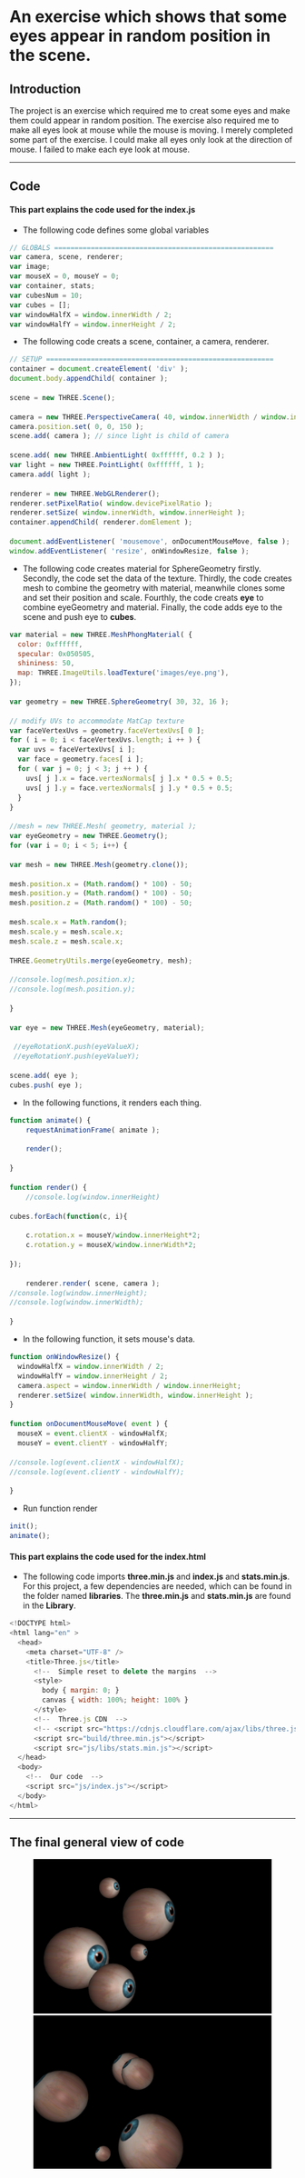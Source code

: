 # An exercise which shows that some eyes appear in random position in the scene.

## Introduction

The project is an exercise which required me to creat some eyes and make them could appear in random position. The exercise also required me to make all eyes look at mouse while the mouse is moving. I merely completed some part of the exercise. I could make all eyes only look at the direction of mouse. I failed to make each eye look at mouse.

---

## Code

#### This part explains the code used for the **index.js**

* The following code defines some global variables

```JavaScript
// GLOBALS ======================================================
var camera, scene, renderer;
var image;
var mouseX = 0, mouseY = 0;
var container, stats;
var cubesNum = 10;
var cubes = [];
var windowHalfX = window.innerWidth / 2;
var windowHalfY = window.innerHeight / 2;
```

* The following code creats a scene, container, a camera, renderer.

```JavaScript
// SETUP ========================================================
container = document.createElement( 'div' );
document.body.appendChild( container );

scene = new THREE.Scene();

camera = new THREE.PerspectiveCamera( 40, window.innerWidth / window.innerHeight, 1, 1000 );
camera.position.set( 0, 0, 150 );
scene.add( camera ); // since light is child of camera

scene.add( new THREE.AmbientLight( 0xffffff, 0.2 ) );
var light = new THREE.PointLight( 0xffffff, 1 );
camera.add( light );

renderer = new THREE.WebGLRenderer();
renderer.setPixelRatio( window.devicePixelRatio );
renderer.setSize( window.innerWidth, window.innerHeight );
container.appendChild( renderer.domElement );

document.addEventListener( 'mousemove', onDocumentMouseMove, false );
window.addEventListener( 'resize', onWindowResize, false );
```

* The following code creates material for SphereGeometry firstly. Secondly, the code set the data of the texture. Thirdly, the code creates mesh to combine the geometry with material, meanwhile clones some and set their position and scale. Fourthly, the code creats **eye** to combine eyeGeometry and material. Finally, the code adds eye to the scene and push eye to **cubes**.

```JavaScript
var material = new THREE.MeshPhongMaterial( {
  color: 0xffffff,
  specular: 0x050505,
  shininess: 50,
  map: THREE.ImageUtils.loadTexture('images/eye.png'),
});

var geometry = new THREE.SphereGeometry( 30, 32, 16 );

// modify UVs to accommodate MatCap texture
var faceVertexUvs = geometry.faceVertexUvs[ 0 ];
for ( i = 0; i < faceVertexUvs.length; i ++ ) {
  var uvs = faceVertexUvs[ i ];
  var face = geometry.faces[ i ];
  for ( var j = 0; j < 3; j ++ ) {
    uvs[ j ].x = face.vertexNormals[ j ].x * 0.5 + 0.5;
    uvs[ j ].y = face.vertexNormals[ j ].y * 0.5 + 0.5;
  }
}

//mesh = new THREE.Mesh( geometry, material );
var eyeGeometry = new THREE.Geometry();
for (var i = 0; i < 5; i++) {

var mesh = new THREE.Mesh(geometry.clone());

mesh.position.x = (Math.random() * 100) - 50;
mesh.position.y = (Math.random() * 100) - 50;
mesh.position.z = (Math.random() * 100) - 50;

mesh.scale.x = Math.random();
mesh.scale.y = mesh.scale.x;
mesh.scale.z = mesh.scale.x;

THREE.GeometryUtils.merge(eyeGeometry, mesh);

//console.log(mesh.position.x);
//console.log(mesh.position.y);

}

var eye = new THREE.Mesh(eyeGeometry, material);

 //eyeRotationX.push(eyeValueX);
 //eyeRotationY.push(eyeValueY);

scene.add( eye );
cubes.push( eye );
```

* In the following functions, it renders each thing.

```JavaScript
function animate() {
	requestAnimationFrame( animate );

	render();

}

function render() {
	//console.log(window.innerHeight)

cubes.forEach(function(c, i){

	c.rotation.x = mouseY/window.innerHeight*2;
	c.rotation.y = mouseX/window.innerWidth*2;

});

	renderer.render( scene, camera );
//console.log(window.innerHeight);
//console.log(window.innerWidth);

}
```

* In the following function, it sets mouse's data.

```JavaScript
function onWindowResize() {
  windowHalfX = window.innerWidth / 2;
  windowHalfY = window.innerHeight / 2;
  camera.aspect = window.innerWidth / window.innerHeight;
  renderer.setSize( window.innerWidth, window.innerHeight );
}

function onDocumentMouseMove( event ) {
  mouseX = event.clientX - windowHalfX;
  mouseY = event.clientY - windowHalfY;

//console.log(event.clientX - windowHalfX);
//console.log(event.clientY - windowHalfY);

}
```

* Run function render

```JavaScript
init();
animate();
```

#### This part explains the code used for the **index.html**

* The following code imports **three.min.js** and **index.js** and **stats.min.js**. For this project, a few dependencies are needed, which can be found in the folder named **libraries**. The **three.min.js** and **stats.min.js** are found in the **Library**.

```JavaScript
<!DOCTYPE html>
<html lang="en" >
  <head>
    <meta charset="UTF-8" />
    <title>Three.js</title>
      <!--  Simple reset to delete the margins  -->
      <style>
        body { margin: 0; }
        canvas { width: 100%; height: 100% }
      </style>
      <!--  Three.js CDN  -->
      <!-- <script src="https://cdnjs.cloudflare.com/ajax/libs/three.js/96/three.min.js"></script>-->
      <script src="build/three.min.js"></script>
      <script src="js/libs/stats.min.js"></script>
  </head>
  <body>
    <!--  Our code  -->
    <script src="js/index.js"></script>
  </body>
</html>
```

---

## The final general view of code
  <p align="center">
  <img alt="abramovic" src="assets/eye1.jpg" width="420" />
  <img alt="abramovic" src="assets/eye2.jpg" width="420" />
  </p>
